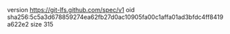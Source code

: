 version https://git-lfs.github.com/spec/v1
oid sha256:5c5a3d678859274ea62fb27d0ac10905fa00c1affa01ad3bfdc4ff8419a622e2
size 315
